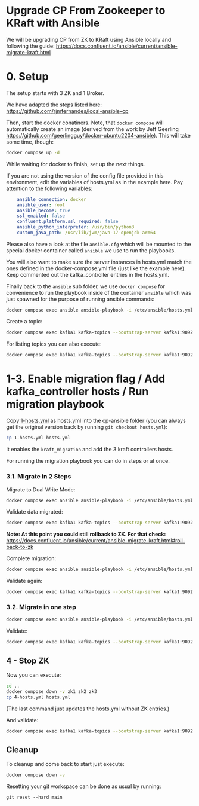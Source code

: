 # Upgrade CP From Zookeeper to KRaft with Ansible

We will be upgrading CP from ZK to KRaft using Ansible locally and following the guide: https://docs.confluent.io/ansible/current/ansible-migrate-kraft.html

# 0. Setup

The setup starts with 3 ZK and 1 Broker.

We have adapted the steps listed here: https://github.com/rjmfernandes/local-ansible-cp

Then, start the docker conatiners. Note, that `docker compose` will automatically create an image (derived from the work by Jeff Geerling https://github.com/geerlingguy/docker-ubuntu2204-ansible). This will take some time, though:

```bash
docker compose up -d
```

While waiting for docker to finish, set up the next things.

If you are not using the version of the config file provided in this environment, edit the variables of hosts.yml as in the example here. Pay attention to the following variables:

```yml
    ansible_connection: docker
    ansible_user: root
    ansible_become: true
    ssl_enabled: false
    confluent.platform.ssl_required: false
    ansible_python_interpreter: /usr/bin/python3
    custom_java_path: /usr/lib/jvm/java-17-openjdk-arm64
```

Please also have a look at the file `ansible.cfg` which will be mounted to the special docker container called `ansible` we use to run the playbooks.

You will also want to make sure the server instances in hosts.yml match the ones defined in the docker-compose.yml file (just like the example here). Keep commented out the kafka_controller entries in the hosts.yml.

Finally back to the `ansible` sub folder, we use `docker compose` for convenience to run the playbook inside of the container `ansible` which was just spawned for the purpose of running ansible commands:

```bash
docker compose exec ansible ansible-playbook -i /etc/ansible/hosts.yml confluent.platform.all
```

Create a topic:

```bash
docker compose exec kafka1 kafka-topics --bootstrap-server kafka1:9092 --topic test --create --partitions 1 --replication-factor 1
```

For listing topics you can also execute:

```bash
docker compose exec kafka1 kafka-topics --bootstrap-server kafka1:9092 --list
```

# 1-3. Enable migration flag / Add kafka_controller hosts / Run migration playbook

Copy [1-hosts.yml](./1-hosts.yml) as hosts.yml into the cp-ansible folder (you can always get the original version back by running `git checkout hosts.yml`):

```bash
cp 1-hosts.yml hosts.yml
```

It enables the `kraft_migration` and add the 3 kraft controllers hosts.

For running the migration playbook you can do in steps or at once.

### 3.1. Migrate in 2 Steps

Migrate to Dual Write Mode:

```bash
docker compose exec ansible ansible-playbook -i /etc/ansible/hosts.yml confluent.platform.ZKtoKraftMigration.yml --tags migrate_to_dual_write
```

Validate data migrated:

```bash
docker compose exec kafka1 kafka-topics --bootstrap-server kafka1:9092 --list
```

**Note: At this point you could still rollback to ZK. For that check:** https://docs.confluent.io/ansible/current/ansible-migrate-kraft.html#roll-back-to-zk 

Complete migration:

```bash
docker compose exec ansible ansible-playbook -i /etc/ansible/hosts.yml confluent.platform.ZKtoKraftMigration.yml   --tags migrate_to_kraft
```

Validate again:

```bash
docker compose exec kafka1 kafka-topics --bootstrap-server kafka1:9092 --list
```


### 3.2. Migrate in one step

```bash
docker compose exec ansible ansible-playbook -i /etc/ansible/hosts.yml confluent.platform.ZKtoKraftMigration.yml
```

Validate:

```bash
docker compose exec kafka1 kafka-topics --bootstrap-server kafka1:9092 --list
```

## 4 - Stop ZK 

Now you can execute:

```bash
cd ..
docker compose down -v zk1 zk2 zk3
cp 4-hosts.yml hosts.yml
```

(The last command just updates the hosts.yml without ZK entries.)

And validate:

```bash
docker compose exec kafka1 kafka-topics --bootstrap-server kafka1:9092 --list
```

## Cleanup

To cleanup and come back to start just execute:

```bash
docker compose down -v 
```

Resetting your git workspace can be done as usual by running:

```
git reset --hard main
```

